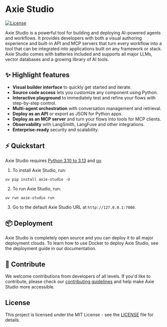 # Axie Studio

[![License](https://img.shields.io/badge/license-MIT-orange)](https://opensource.org/licenses/MIT)

Axie Studio is a powerful tool for building and deploying AI-powered agents and workflows. It provides developers with both a visual authoring experience and built-in API and MCP servers that turn every workflow into a tool that can be integrated into applications built on any framework or stack. Axie Studio comes with batteries included and supports all major LLMs, vector databases and a growing library of AI tools.

## ✨ Highlight features

- **Visual builder interface** to quickly get started and iterate.
- **Source code access** lets you customize any component using Python.
- **Interactive playground** to immediately test and refine your flows with step-by-step control.
- **Multi-agent orchestration** with conversation management and retrieval.
- **Deploy as an API** or export as JSON for Python apps.
- **Deploy as an MCP server** and turn your flows into tools for MCP clients.
- **Observability** with LangSmith, LangFuse and other integrations.
- **Enterprise-ready** security and scalability.

## ⚡️ Quickstart

Axie Studio requires [Python 3.10 to 3.13](https://www.python.org/downloads/release/python-3100/) and [uv](https://docs.astral.sh/uv/getting-started/installation/).

1. To install Axie Studio, run:

```shell
uv pip install axie-studio -U
```

2. To run Axie Studio, run:

```shell
uv run axie-studio run
```

3. Go to the default Axie Studio URL at `http://127.0.0.1:7860`.

## 📦 Deployment

Axie Studio is completely open source and you can deploy it to all major deployment clouds. To learn how to use Docker to deploy Axie Studio, see the deployment guide in our documentation.

## 👋 Contribute

We welcome contributions from developers of all levels. If you'd like to contribute, please check our [contributing guidelines](./CONTRIBUTING.md) and help make Axie Studio more accessible.

## License

This project is licensed under the MIT License - see the [LICENSE](LICENSE) file for details.

